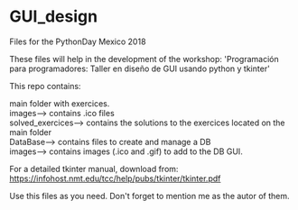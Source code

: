 # GUI_design
Files for the PythonDay Mexico 2018

These files will help in the development of the workshop:
'Programación para programadores:  Taller en diseño de GUI usando python y tkinter'

This repo contains:

main folder with exercices.  
    images--> contains .ico files  
    solved_exercices--> contains the solutions to the exercices located on the main folder  
    DataBase--> contains files to create and manage a DB  
        images--> contains images (.ico and .gif) to add to the DB GUI.  
  
  
For a detailed tkinter manual, download from:
https://infohost.nmt.edu/tcc/help/pubs/tkinter/tkinter.pdf


Use this files as you need.  Don't forget to mention me as the autor of them.
